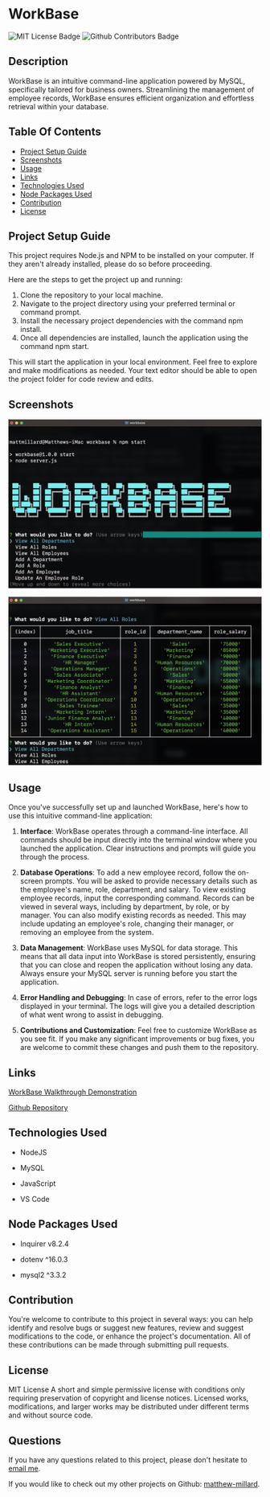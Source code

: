# WorkBase

![MIT License Badge](https://img.shields.io/github/license/matthew-millard/workbase)
![Github Contributors Badge](https://img.shields.io/github/contributors/matthew-millard/workbase)

## Description

WorkBase is an intuitive command-line application powered by MySQL, specifically tailored for business owners. Streamlining the management of employee records, WorkBase ensures efficient organization and effortless retrieval within your database.

## Table Of Contents

- [Project Setup Guide](#project-setup-guide)
- [Screenshots](#screenshots)
- [Usage](#usage)
- [Links](#links)
- [Technologies Used](#technologies-used)
- [Node Packages Used](#node-packages-used)
- [Contribution](#contribution)
- [License](#license)

## Project Setup Guide

This project requires Node.js and NPM to be installed on your computer. If they aren't already installed, please do so before proceeding.

Here are the steps to get the project up and running:

1. Clone the repository to your local machine.
2. Navigate to the project directory using your preferred terminal or command prompt.
3. Install the necessary project dependencies with the command npm install.
4. Once all dependencies are installed, launch the application using the command npm start.

This will start the application in your local environment. Feel free to explore and make modifications as needed. Your text editor should be able to open the project folder for code review and edits.

## Screenshots

![WorkBase Command-line Application](./assets/screenshots/workbase-screenshot.png)

![WorkBase Command-line Application](./assets/screenshots/workbase-screenshot-2.png)

## Usage

Once you've successfully set up and launched WorkBase, here's how to use this intuitive command-line application:

1. **Interface**:
WorkBase operates through a command-line interface. All commands should be input directly into the terminal window where you launched the application. Clear instructions and prompts will guide you through the process.

2. **Database Operations**:
To add a new employee record, follow the on-screen prompts. You will be asked to provide necessary details such as the employee's name, role, department, and salary.
To view existing employee records, input the corresponding command. Records can be viewed in several ways, including by department, by role, or by manager.
You can also modify existing records as needed. This may include updating an employee's role, changing their manager, or removing an employee from the system.

3. **Data Management**:
WorkBase uses MySQL for data storage. This means that all data input into WorkBase is stored persistently, ensuring that you can close and reopen the application without losing any data. Always ensure your MySQL server is running before you start the application.

4. **Error Handling and Debugging**:
In case of errors, refer to the error logs displayed in your terminal. The logs will give you a detailed description of what went wrong to assist in debugging.

5. **Contributions and Customization**:
Feel free to customize WorkBase as you see fit. If you make any significant improvements or bug fixes, you are welcome to commit these changes and push them to the repository.

## Links

[WorkBase Walkthrough Demonstration](https://drive.google.com/file/d/1nFwkGdnigvwcZr9MSl3M3f50jP4347Ty/view)

[Github Repository](https://github.com/matthew-millard/workbase)

## Technologies Used

- NodeJS

- MySQL

- JavaScript

- VS Code

## Node Packages Used

- Inquirer v8.2.4

- dotenv ^16.0.3

- mysql2 ^3.3.2

## Contribution

You're welcome to contribute to this project in several ways: you can help identify and resolve bugs or suggest new features, review and suggest modifications to the code, or enhance the project's documentation. All of these contributions can be made through submitting pull requests.

## License

MIT License A short and simple permissive license with conditions only requiring preservation of copyright and license notices. Licensed works, modifications, and larger works may be distributed under different terms and without source code.

## Questions

If you have any questions related to this project, please don't hesitate to [email me](matthew.richie.millard@gmail.com).

If you would like to check out my other projects on Github: [matthew-millard](https://github.com/matthew-millard).

